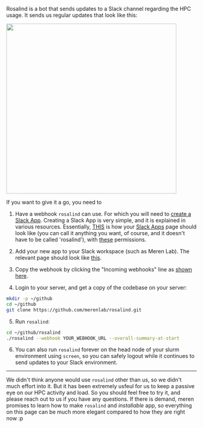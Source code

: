 Rosalind is a bot that sends updates to a Slack channel regarding the HPC usage. It sends us regular updates that look like this:


<img src="https://github.com/user-attachments/assets/21fecc89-8576-426a-abda-e694b7a8b217" width="450px" />

If you want to give it a go, you need to

1. Have a webhook `rosalind` can use. For which you will need to [create a Slack App](https://api.slack.com/apps). Creating a Slack App is very simple, and it is explained in various resources. Essentially, [THIS](https://github.com/user-attachments/assets/a45dc7bf-ab87-4af9-8d1a-5c33085a4c96) is how your [Slack Apps](https://api.slack.com/apps) page should look like (you can call it anything you want, of course, and it doesn't have to be called 'rosalind'), with [these](https://github.com/user-attachments/assets/d9ad9f3a-7089-4e48-9f8a-6be6a0f6bb1a) permissions. 

2. Add your new app to your Slack workspace (such as Meren Lab). The relevant page should look like [this](https://github.com/user-attachments/assets/f2f2bd8c-3239-4908-a219-568ff4c64161).

3. Copy the webhook by clicking the "Incoming webhooks" line as [shown here](https://github.com/user-attachments/assets/cebd52af-da85-4a37-9bbf-4990d1ff8963).

4. Login to your server, and get a copy of the codebase on your server:

```bash
mkdir -p ~/github
cd ~/github
git clone https://github.com/merenlab/rosalind.git
```

5. Run `rosalind`:

```bash
cd ~/github/rosalind
./rosalind --webhook YOUR_WEBHOOK_URL --overall-summary-at-start
```

6. You can also run `rosalind` forever on the head node of your slurm environment using `screen`, so you can safely logout while it continues to send updates to your Slack environment.

---

We didn't think anyone would use `rosalind` other than us, so we didn't much effort into it. But it has been extremely usfeul for us to keep a passive eye on our HPC activity and load. So you should feel free to try it, and please reach out to us if you have any questions. If there is demand, meren promises to learn how to make `rosalind` and _installable_ app, so everything on this page can be much more elegant compared to how they are right now :p
